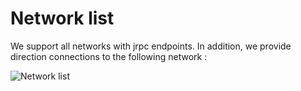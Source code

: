 # Network list 

We support all networks with jrpc endpoints. In addition, we provide direction connections to the following network : 

![Network list](../gitbook/assets/networklist.png)